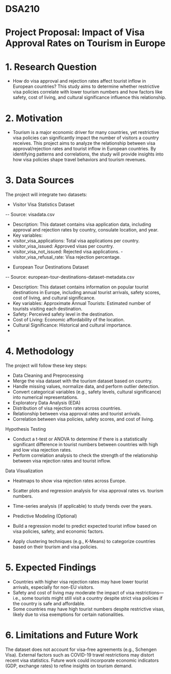 # DSA210

# Project Proposal: Impact of Visa Approval Rates on Tourism in Europe

# 1. Research Question

- How do visa approval and rejection rates affect tourist inflow in European countries?
This study aims to determine whether restrictive visa policies correlate with lower tourism numbers and how factors like safety, cost of living, and cultural significance influence this relationship.

# 2. Motivation

- Tourism is a major economic driver for many countries, yet restrictive visa policies can significantly impact the number of visitors a country receives. This project aims to analyze the relationship between visa approval/rejection rates and tourist inflow in European countries. By identifying patterns and correlations, the study will provide insights into how visa policies shape travel behaviors and tourism revenues.

# 3. Data Sources

The project will integrate two datasets:

* Visitor Visa Statistics Dataset

-- Source: visadata.csv
- Description: This dataset contains visa application data, including approval and rejection rates by country, consulate location, and year.
- Key variables:
- visitor_visa_applications: Total visa applications per country.
- visitor_visa_issued: Approved visas per country.
- visitor_visa_not_issued: Rejected visa applications.
-visitor_visa_refusal_rate: Visa rejection percentage.

* European Tour Destinations Dataset

-- Source: european-tour-destinations-dataset-metadata.csv
- Description: This dataset contains information on popular tourist destinations in Europe, including annual tourist arrivals, safety scores, cost of living, and cultural significance.
- Key variables:
Approximate Annual Tourists: Estimated number of tourists visiting each destination.
- Safety: Perceived safety level in the destination.
- Cost of Living: Economic affordability of the location.
- Cultural Significance: Historical and cultural importance.
- 
# 4. Methodology

The project will follow these key steps:
- Data Cleaning and Preprocessing
- Merge the visa dataset with the tourism dataset based on country.
- Handle missing values, normalize data, and perform outlier detection.
- Convert categorical variables (e.g., safety levels, cultural significance) into numerical representations.
- Exploratory Data Analysis (EDA)
- Distribution of visa rejection rates across countries.
- Relationship between visa approval rates and tourist arrivals.
- Correlation between visa policies, safety scores, and cost of living.
  
Hypothesis Testing

- Conduct a t-test or ANOVA to determine if there is a statistically significant difference in tourist numbers between countries with high and low visa rejection rates.
- Perform correlation analysis to check the strength of the relationship between visa rejection rates and tourist inflow.
 
Data Visualization

- Heatmaps to show visa rejection rates across Europe.
- Scatter plots and regression analysis for visa approval rates vs. tourism numbers.
- Time-series analysis (if applicable) to study trends over the years.
- Predictive Modeling (Optional)

- Build a regression model to predict expected tourist inflow based on visa policies, safety, and economic factors.
- Apply clustering techniques (e.g., K-Means) to categorize countries based on their tourism and visa policies.
  
# 5. Expected Findings

- Countries with higher visa rejection rates may have lower tourist arrivals, especially for non-EU visitors.
- Safety and cost of living may moderate the impact of visa restrictions—i.e., some tourists might still visit a country despite strict visa policies if the country is safe and affordable.
- Some countries may have high tourist numbers despite restrictive visas, likely due to visa exemptions for certain nationalities.

# 6. Limitations and Future Work

The dataset does not account for visa-free agreements (e.g., Schengen Visa).
External factors such as COVID-19 travel restrictions may distort recent visa statistics.
Future work could incorporate economic indicators (GDP, exchange rates) to refine insights on tourism demand.
